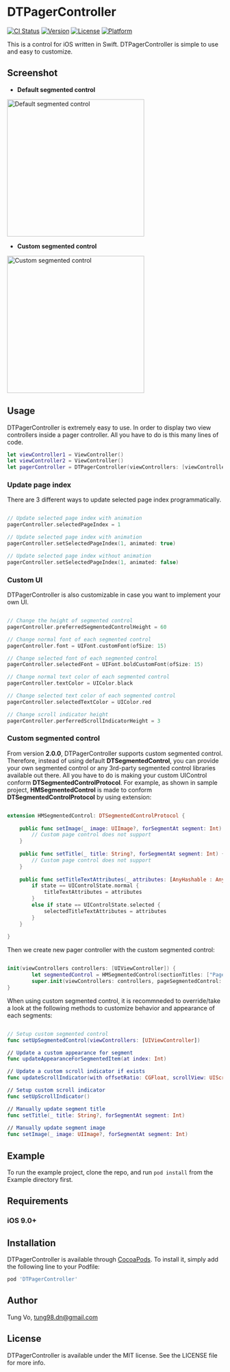 # DTPagerController

[![CI Status](http://img.shields.io/travis/tungvoduc/DTPagerController.svg?style=flat)](https://travis-ci.org/tungvoduc/DTPagerController)
[![Version](https://img.shields.io/cocoapods/v/DTPagerController.svg?style=flat)](http://cocoapods.org/pods/DTPagerController)
[![License](https://img.shields.io/cocoapods/l/DTPagerController.svg?style=flat)](http://cocoapods.org/pods/DTPagerController)
[![Platform](https://img.shields.io/cocoapods/p/DTPagerController.svg?style=flat)](http://cocoapods.org/pods/DTPagerController)

This is a control for iOS written in Swift. DTPagerController is simple to use and easy to customize. 

## Screenshot

* **Default segmented control**

<p align="left" >
  <img src="Screenshot.PNG" title="Default segmented control" width = "320">
</p> 


* **Custom segmented control**
<p align="left" >
  <img src="Screenshot2.png" title="Custom segmented control" width = "320">
</p> 

## Usage

DTPagerController is extremely easy to use. In order to display two view controllers inside a pager controller. All you have to do is this many lines of code.

```swift
let viewController1 = ViewController()
let viewController2 = ViewController()
let pagerController = DTPagerController(viewControllers: [viewController1, viewController2])
```
### Update page index
There are 3 different ways to update selected page index programmatically.

```swift

// Update selected page index with animation
pagerController.selectedPageIndex = 1

// Update selected page index with animation
pagerController.setSelectedPageIndex(1, animated: true)

// Update selected page index without animation
pagerController.setSelectedPageIndex(1, animated: false)

```

### Custom UI
DTPagerController is also customizable in case you want to implement your own UI.

```swift

// Change the height of segmented control
pagerController.preferredSegmentedControlHeight = 60

// Change normal font of each segmented control
pagerController.font = UIFont.customFont(ofSize: 15)

// Change selected font of each segmented control
pagerController.selectedFont = UIFont.boldCustomFont(ofSize: 15)

// Change normal text color of each segmented control
pagerController.textColor = UIColor.black

// Change selected text color of each segmented control
pagerController.selectedTextColor = UIColor.red

// Change scroll indicator height
pagerController.perferredScrollIndicatorHeight = 3

```

### Custom segmented control
From version **2.0.0**, DTPagerController supports custom segmented control. Therefore, instead of using default **DTSegmentedControl**, you can provide your own segmented control or any 3rd-party segmented control libraries available out there. All you have to do is making your custom UIControl conform **DTSegmentedControlProtocol**. For example, as shown in sample project, **HMSegmentedControl** is made to conform **DTSegmentedControlProtocol** by using extension:

```swift

extension HMSegmentedControl: DTSegmentedControlProtocol {
    
    public func setImage(_ image: UIImage?, forSegmentAt segment: Int) {
        // Custom page control does not support
    }
    
    public func setTitle(_ title: String?, forSegmentAt segment: Int) {
        // Custom page control does not support
    }
    
    public func setTitleTextAttributes(_ attributes: [AnyHashable : Any]?, for state: UIControlState) {
        if state == UIControlState.normal {
            titleTextAttributes = attributes
        }
        else if state == UIControlState.selected {
            selectedTitleTextAttributes = attributes
        }
    }
    
}

```

Then we create new pager controller with the custom segmented control:

```swift

init(viewControllers controllers: [UIViewController]) {
        let segmentedControl = HMSegmentedControl(sectionTitles: ["Page 1", "Page 2", "Page 3"])
        super.init(viewControllers: controllers, pageSegmentedControl: segmentedControl!)
}

```

When using custom segmented control, it is recommneded to override/take a look at the following methods to customize behavior and appearance of each segments:

```swift

// Setup custom segmented control
func setUpSegmentedControl(viewControllers: [UIViewController])

// Update a custom appearance for segment
func updateAppearanceForSegmentedItem(at index: Int)

// Update a custom scroll indicator if exists
func updateScrollIndicator(with offsetRatio: CGFloat, scrollView: UIScrollView)

// Setup custom scroll indicator
func setUpScrollIndicator()

// Manually update segment title
func setTitle(_ title: String?, forSegmentAt segment: Int)
    
// Manually update segment image
func setImage(_ image: UIImage?, forSegmentAt segment: Int)

```

## Example

To run the example project, clone the repo, and run `pod install` from the Example directory first.

## Requirements
### iOS 9.0+

## Installation

DTPagerController is available through [CocoaPods](http://cocoapods.org). To install
it, simply add the following line to your Podfile:

```ruby
pod 'DTPagerController'
```

## Author

Tung Vo, tung98.dn@gmail.com

## License

DTPagerController is available under the MIT license. See the LICENSE file for more info.
